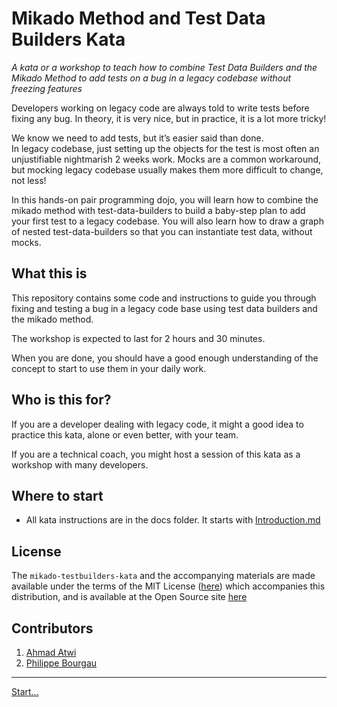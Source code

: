 # Mikado Method and Test Data Builders Kata

_A kata or a workshop to teach how to combine Test Data Builders and the Mikado
Method to add tests on a bug in a legacy codebase without freezing features_

Developers working on legacy code are always told to write tests before fixing 
any bug. In theory, it is very nice, but in practice, it is a lot more tricky!

We know we need to add tests, but it’s easier said than done.  
In legacy codebase, just setting up the objects for the test is most often an 
unjustifiable nightmarish 2 weeks work. Mocks are a common workaround, but 
mocking legacy codebase usually makes them more difficult to change, not less!

In this hands-on pair programming dojo, you will learn how to combine the 
mikado method with test-data-builders to build a baby-step plan to add your
first test to a legacy codebase. You will also learn how to draw a graph of
nested test-data-builders so that you can instantiate test data, without mocks.

## What this is

This repository contains some code and instructions to guide you through fixing
and testing a bug in a legacy code base using test data builders and the mikado
method.

The workshop is expected to last for 2 hours and 30 minutes.

When you are done, you should have a good enough understanding of the concept
to start to use them in your daily work.

## Who is this for?

If you are a developer dealing with legacy code, it might a good idea to
practice this kata, alone or even better, with your team.

If you are a technical coach, you might host a session of this kata as a 
workshop with many developers.

## Where to start

* All kata instructions are in the docs folder. It starts with
[Introduction.md](./docs/1_Introduction.md)

## License

The `mikado-testbuilders-kata` and the accompanying materials are made available 
under the terms of the MIT License ([here](LICENSE.txt)) which accompanies this
distribution, and is available at the Open Source site [here](https://opensource.org/licenses/MIT)

## Contributors 
 
1. [Ahmad Atwi](https://github.com/aatwi)
1. [Philippe Bourgau](https://github.com/philou) 


----
[Start...](./docs/1_Introduction.md)
